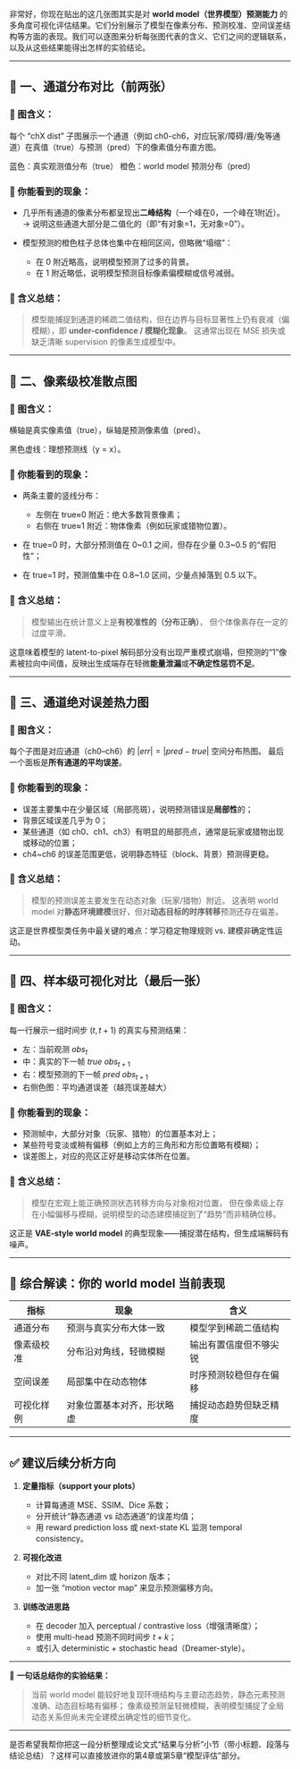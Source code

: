 非常好，你现在贴出的这几张图其实是对 **world model（世界模型）预测能力** 的多角度可视化评估结果。它们分别展示了模型在像素分布、预测校准、空间误差结构等方面的表现。我们可以逐图来分析每张图代表的含义、它们之间的逻辑联系，以及从这些结果能得出怎样的实验结论。

---

## 🧩 一、通道分布对比（前两张）

### 🔹 图含义：

每个 “chX dist” 子图展示一个通道（例如 ch0-ch6，对应玩家/障碍/鹿/兔等通道）在真值（true）与预测（pred）下的像素值分布直方图。

蓝色：真实观测值分布（true）
橙色：world model 预测分布（pred）

### 🔹 你能看到的现象：

* 几乎所有通道的像素分布都呈现出**二峰结构**（一个峰在0，一个峰在1附近）。
  → 说明这些通道大部分是二值化的（即“有对象=1，无对象=0”）。
* 模型预测的橙色柱子总体也集中在相同区间，但略微“塌缩”：

  * 在 0 附近略高，说明模型预测了过多的背景。
  * 在 1 附近略低，说明模型预测目标像素偏模糊或信号减弱。

### 🔹 含义总结：

> 模型能捕捉到通道的稀疏二值结构，但在边界与目标显著性上仍有衰减（偏模糊），即 **under-confidence / 模糊化现象**。
> 这通常出现在 MSE 损失或缺乏清晰 supervision 的像素生成模型中。

---

## 🧩 二、像素级校准散点图

### 🔹 图含义：

横轴是真实像素值（true），纵轴是预测像素值（pred）。

黑色虚线：理想预测线（y = x）。

### 🔹 你能看到的现象：

* 两条主要的竖线分布：

  * 左侧在 true≈0 附近：绝大多数背景像素；
  * 右侧在 true≈1 附近：物体像素（例如玩家或猎物位置）。
* 在 true=0 时，大部分预测值在 0~0.1 之间，但存在少量 0.3~0.5 的“假阳性”；
* 在 true=1 时，预测值集中在 0.8~1.0 区间，少量点掉落到 0.5 以下。

### 🔹 含义总结：

> 模型输出在统计意义上是**有校准性的（分布正确）**，
> 但个体像素存在一定的过度平滑。

这意味着模型的 latent-to-pixel 解码部分没有出现严重模式崩塌，但预测的“1”像素被拉向中间值，反映出生成端存在轻微**能量泄漏**或**不确定性惩罚不足**。

---

## 🧩 三、通道绝对误差热力图

### 🔹 图含义：

每个子图是对应通道（ch0–ch6）的 $|err| = |pred - true|$ 空间分布热图。
最后一个面板是**所有通道的平均误差**。

### 🔹 你能看到的现象：

* 误差主要集中在少量区域（局部亮斑），说明预测错误是**局部性**的；
* 背景区域误差几乎为 0；
* 某些通道（如 ch0、ch1、ch3）有明显的局部亮点，通常是玩家或猎物出现或移动的位置；
* ch4~ch6 的误差范围更低，说明静态特征（block、背景）预测得更稳。

### 🔹 含义总结：

> 模型的预测误差主要发生在动态对象（玩家/猎物）附近。
> 这表明 world model 对**静态环境建模**很好，但对**动态目标的时序转移**预测还存在偏差。

这正是世界模型类任务中最关键的难点：学习稳定物理规则 vs. 建模非确定性运动。

---

## 🧩 四、样本级可视化对比（最后一张）

### 🔹 图含义：

每一行展示一组时间步 $(t, t+1)$ 的真实与预测结果：

* 左：当前观测 $obs_t$
* 中：真实的下一帧 $true\ obs_{t+1}$
* 右：模型预测的下一帧 $pred\ obs_{t+1}$
* 右侧色图：平均通道误差（越亮误差越大）

### 🔹 你能看到的现象：

* 预测帧中，大部分对象（玩家、猎物）的位置基本对上；
* 某些符号变淡或稍有偏移（例如上方的三角形和方形位置略有模糊）；
* 误差图上，对应的亮区正好是移动实体所在位置。

### 🔹 含义总结：

> 模型在宏观上能正确预测状态转移方向与对象相对位置，
> 但在像素级上存在小幅偏移与模糊，说明模型的动态建模捕捉到了“趋势”而非精确位移。

这正是 **VAE-style world model** 的典型现象——捕捉潜在结构，但生成端解码有噪声。

---

## 🧠 综合解读：你的 world model 当前表现

| 指标    | 现象            | 含义          |
| ----- | ------------- | ----------- |
| 通道分布  | 预测与真实分布大体一致   | 模型学到稀疏二值结构  |
| 像素级校准 | 分布沿对角线，轻微模糊   | 输出有置信度但不够尖锐 |
| 空间误差  | 局部集中在动态物体     | 时序预测较稳但存在偏移 |
| 可视化样例 | 对象位置基本对齐，形状略虚 | 捕捉动态趋势但缺乏精度 |

---

## ✅ 建议后续分析方向

1. **定量指标（support your plots）**

   * 计算每通道 MSE、SSIM、Dice 系数；
   * 分开统计“静态通道 vs 动态通道”的误差均值；
   * 用 reward prediction loss 或 next-state KL 监测 temporal consistency。

2. **可视化改进**

   * 对比不同 latent_dim 或 horizon 版本；
   * 加一张 “motion vector map” 来显示预测偏移方向。

3. **训练改进思路**

   * 在 decoder 加入 perceptual / contrastive loss（增强清晰度）；
   * 使用 multi-head 预测不同时间步 $t+k$；
   * 或引入 deterministic + stochastic head（Dreamer-style）。

---

📘 **一句话总结你的实验结果：**

> 当前 world model 能较好地复现环境结构与主要动态趋势，静态元素预测准确、动态目标略有偏移；
> 像素级预测呈轻微模糊，表明模型捕捉了全局动态关系但尚未完全建模出确定性的细节变化。

---

是否希望我帮你把这一段分析整理成论文式“结果与分析”小节（带小标题、段落与结论总结）？这样可以直接放进你的第4章或第5章“模型评估”部分。
